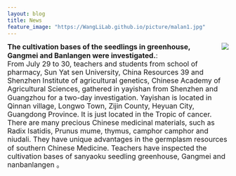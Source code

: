 ```yaml
---
layout: blog
title: News
feature_image: "https://WangLiLab.github.io/picture/malan1.jpg"
---
```


<p style="line-height:1.2"><img src="https://WangLiLab.github.io/picture/yiyashan.jpg" align="right"><font size="3"><b>The cultivation bases of the seedlings in greenhouse, Gangmei and Banlangen were investigated.</b>: <br>
From July 29 to 30, teachers and students from school of pharmacy, Sun Yat sen University, China Resources 39 and Shenzhen Institute of agricultural genetics, Chinese Academy of Agricultural Sciences, 
gathered in yayishan from Shenzhen and Guangzhou for a two-day investigation. Yayishan is located in Qinnan village,  Longwo Town, Zijin County, Heyuan City, Guangdong Province. It is just located in the Tropic of cancer. 
There are many precious Chinese medicinal materials, such as Radix Isatidis, Prunus mume, thymus, camphor camphor and niudali. They have unique advantages in the germplasm resources of southern Chinese Medicine. 
Teachers have inspected the cultivation bases of sanyaoku seedling greenhouse, Gangmei and nanbanlangen 。</font></p>
